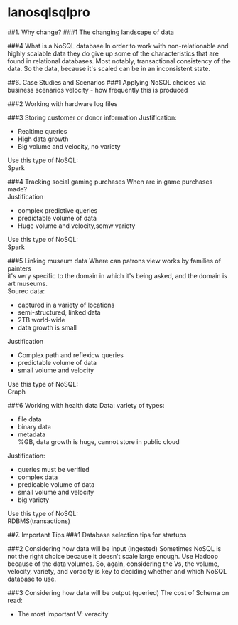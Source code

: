 # lanosqlsqlpro
##1. Why change?
###1 The changing landscape of data

###4 What is a NoSQL database
In order to work with non-relationable and highly scalable data they do give up some of the characteristics that are found in relational databases. Most notably, transactional consistency of the data. So the data, because it's scaled can be in an inconsistent state.

##6. Case Studies and Scenarios
###1 Applying NoSQL choices via business scenarios
velocity - how frequently this is produced

###2 Working with hardware log files

###3 Storing customer or donor information
Justification:
- Realtime queries
- High data growth
- Big volume and velocity, no variety  

Use this type of NoSQL:  
Spark


###4 Tracking social gaming purchases
When are in game purchases made?  
Justification
- complex predictive queries  
- predictable volume of data
- Huge volume and velocity,somw variety  

Use this type of NoSQL:  
Spark


###5 Linking museum data
Where can patrons view works by families of painters  
it's very specific to the domain in which it's being asked, and the domain is art museums.  
Sourec data:  
- captured in a variety of locations 
- semi-structured, linked data  
- 2TB world-wide  
- data growth is small  


Justification
- Complex path and reflexicw queries  
- predictable volume of data  
- small volume and velocity  

Use this type of NoSQL:  
Graph

###6 Working with health data
Data:
variety of types:
- file data
- binary data
- metadata  
%GB, data growth is huge, cannot store in public cloud  

Justification:
- queries must be verified  
- complex data
- predicable volume of data
- small volume and velocity
- big variety  

Use this type of NoSQL:  
RDBMS(transactions)

##7. Important Tips
###1 Database selection tips for startups

###2 Considering how data will be input (ingested)
Sometimes NoSQL is not the right choice because it doesn't scale large enough. Use Hadoop because of the data volumes. So, again, considering the Vs, the volume, velocity, variety, and voracity is key to deciding whether and which NoSQL database to use.

###3 Considering how data will be output (queried)
The cost of Schema on read:
- The most important V: veracity  
